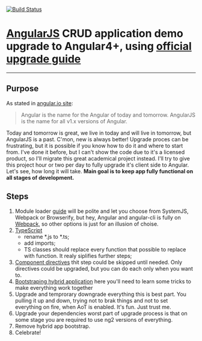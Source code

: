 [![Build Status](https://secure.travis-ci.org/angular-app/angular-app.png)](http://travis-ci.org/angular-app/angular-app)

# [AngularJS](http://www.angularjs.org/) CRUD application demo upgrade to Angular4+, using [official upgrade guide](https://angular.io/guide/upgrade)

***

## Purpose

As stated in [angular.io site](https://angular.io/guide/upgrade):
> Angular is the name for the Angular of today and tomorrow. AngularJS is the name for all v1.x versions of Angular.

Today and tomorrow is great, we live in today and will live in tomorrow, but AngularJS is a past. C'mon, new is always better!
Upgrade proces can be frustrating, but it is possible if you know how to do it and where to start from. I've done it before, but I can't show the code due to it's a licensed product, so I'll migrate this great academical project instead.
I'll try to give this project hour or two per day to fully upgrade it's client side to Angular. Let's see, how long it will take. **Main goal is to keep app fully functional on all stages of development.**

## Steps

1. Module loader
    [guide](https://angular.io/guide/upgrade#using-a-module-loader) will be polite and let you choose from SystemJS, Webpack or Browserify, but hey, Angular and angular-cli is fully on [Webpack](http://webpack.github.io/), so other options is just for an illusion of choise.
2. [TypeScript](https://angular.io/guide/upgrade#migrating-to-typescript)
    - rename *.js to *.ts;
    - add imports;
    - TS classes should replace every function that possible to replace with function. It realy siplifies further steps;
3. [Component directives](https://angular.io/guide/upgrade#using-component-directives)
    thit step could be skipped until needed. Only directives could be upgraded, but you can do each only when you want to.
4. [Bootstraping hybrid application](https://angular.io/guide/upgrade#bootstrapping-hybrid-applications)
    here you'll need to learn some tricks to make everything work together
5. Upgrade and temprorary downgrade everything
    this is best part. You pulling it up and down, trying not to brak things and not to set everything on fire, when AoT is enabled. It's fun. Just trust me.
6. Upgrade your dependencies
    worst part of upgrade process is that on some stage you are required to use ng2 versions of everything.
7. Remove hybrid app bootstrap.
8. Celebrate!
